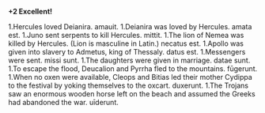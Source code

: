 **+2 Excellent!**

1.Hercules loved Deianira. amauit.
1.Deianira was loved by Hercules. amata est.
1.Juno sent serpents to kill Hercules. mittit.
1.The lion of Nemea was killed by Hercules. (Lion is masculine in Latin.) necatus est.
1.Apollo was given into slavery to Admetus, king of Thessaly. datus est.
1.Messengers were sent. missi sunt.
1.The daughters were given in marriage. datae sunt.
1.To escape the flood, Deucalion and Pyrrha fled to the mountains. fūgerunt.
1.When no oxen were available, Cleops and Bitias led their mother Cydippa to the festival by yoking themselves to the oxcart. duxerunt.
1.The Trojans saw an enormous wooden horse left on the beach and assumed the Greeks had abandoned the war. uīderunt.
